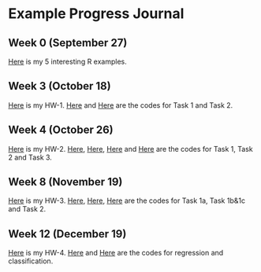 # Example Progress Journal

## Week 0 (September 27)

[Here](files/interesting_R_examples.html) is my 5 interesting R examples.

## Week 3 (October 18)

[Here](files/Hw-1.html) is my HW-1. [Here](files/HW-1-task1.R) and [Here](files/HW1-Task2.R) are the codes for Task 1 and Task 2.

## Week 4 (October 26)

[Here](files/Hw-2.html) is my HW-2. [Here](files/HW-2-Task-1a.R), [Here](files/HW-2-Task-1b.R), [Here](files/Hw-2-Task-2-deneme.R) and [Here](files/HW2_task3_deneme.R) are the codes for Task 1, Task 2 and Task 3.

## Week 8 (November 19)

[Here](files/HW-3.html) is my HW-3. [Here](files/HW3_1a_deneme.R), [Here](files/HW3_task1_ser_.R), [Here](files/HW3_task2_ser.R) are the codes for Task 1a, Task 1b&1c and Task 2. 

## Week 12 (December 19)

[Here](files/HW4_serhat_arca.html) is my HW-4. [Here](files/HW4_.R) and [Here](files/HW4_classification_.R) are the codes for regression and classification. 
